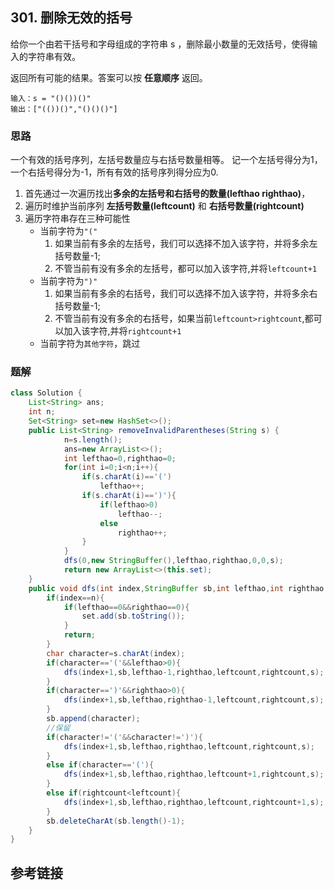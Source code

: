 ## 301. 删除无效的括号
 给你一个由若干括号和字母组成的字符串 s ，删除最小数量的无效括号，使得输入的字符串有效。

返回所有可能的结果。答案可以按 **任意顺序** 返回。
```
输入：s = "()())()"
输出：["(())()","()()()"]
```
### 思路
一个有效的括号序列，左括号数量应与右括号数量相等。 记一个左括号得分为1，一个右括号得分为-1，所有有效的括号序列得分应为0.
1. 首先通过一次遍历找出**多余的左括号和右括号的数量(lefthao righthao)**，
2. 遍历时维护当前序列 **左括号数量(leftcount)** 和 **右括号数量(rightcount)** 
3. 遍历字符串存在三种可能性
    * 当前字符为`"("`
      1. 如果当前有多余的左括号，我们可以选择不加入该字符，并将多余左括号数量-1;
      2. 不管当前有没有多余的左括号，都可以加入该字符,并将`leftcount+1`
    * 当前字符为`")"`
      1. 如果当前有多余的右括号，我们可以选择不加入该字符，并将多余右括号数量-1;
      2. 不管当前有没有多余的右括号，如果当前`leftcount>rightcount`,都可以加入该字符,并将`rightcount+1`
    * 当前字符为`其他字符`，跳过
### 题解
```java
class Solution {
    List<String> ans;
    int n;
    Set<String> set=new HashSet<>();
    public List<String> removeInvalidParentheses(String s) {
            n=s.length();
            ans=new ArrayList<>();
            int lefthao=0,righthao=0;
            for(int i=0;i<n;i++){
                if(s.charAt(i)=='(')
                    lefthao++;
                if(s.charAt(i)==')'){
                    if(lefthao>0)
                        lefthao--;
                    else
                        righthao++;
                }
            }
            dfs(0,new StringBuffer(),lefthao,righthao,0,0,s);
            return new ArrayList<>(this.set);
    }
    public void dfs(int index,StringBuffer sb,int lefthao,int righthao,int leftcount,int rightcount,String s){
        if(index==n){
            if(lefthao==0&&righthao==0){
                set.add(sb.toString());
            }
            return;
        }
        char character=s.charAt(index);
        if(character=='('&&lefthao>0){
            dfs(index+1,sb,lefthao-1,righthao,leftcount,rightcount,s);
        }
        if(character==')'&&righthao>0){
            dfs(index+1,sb,lefthao,righthao-1,leftcount,rightcount,s);
        }
        sb.append(character);
        //保留
        if(character!='('&&character!=')'){
            dfs(index+1,sb,lefthao,righthao,leftcount,rightcount,s);
        }
        else if(character=='('){
            dfs(index+1,sb,lefthao,righthao,leftcount+1,rightcount,s);
        }
        else if(rightcount<leftcount){
            dfs(index+1,sb,lefthao,righthao,leftcount,rightcount+1,s);
        }
        sb.deleteCharAt(sb.length()-1);
    }
}
```
## 参考链接